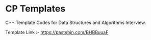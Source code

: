 # CP Templates
C++ Template Codes for Data Structures and Algorithms Interview.

Template Link :- https://pastebin.com/BHBBuuaF
